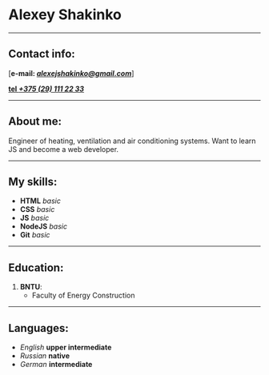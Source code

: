 # Alexey Shakinko

***

## Contact info:
 [**e-mail: *alexejshakinko@gmail.com***]

[**tel *+375 (29) 111 22 33***](tel:+375000000000)

***

## About me:

Engineer of heating, ventilation and air conditioning systems. Want to learn JS and become a web developer.

***

## My skills:
* **HTML**   *basic*
* **CSS**    *basic*
* **JS**     *basic* 
* **NodeJS** *basic*
* **Git**    *basic*

***

##  Education: 
 1. **BNTU**: 
    * Faculty of Energy Construction


***

## Languages: 
* *English* **upper intermediate** 
* *Russian* **native**
* *German* **intermediate**

	





  
